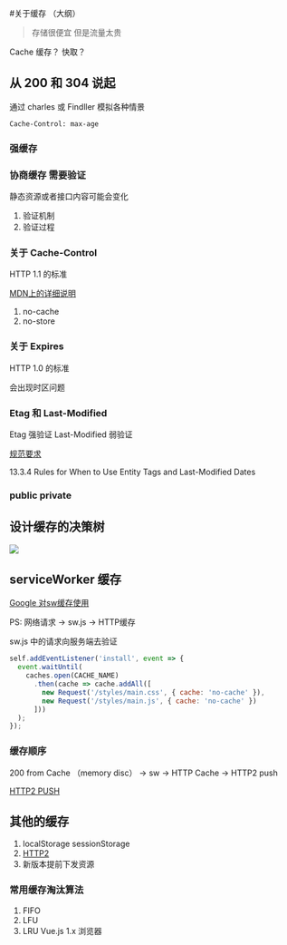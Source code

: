#关于缓存 （大纲）

> 存储很便宜 但是流量太贵

Cache 缓存？ 快取？

## 从 200 和 304 说起

通过 charles 或 Findller 模拟各种情景

`Cache-Control: max-age`

### 强缓存

### 协商缓存 需要验证

静态资源或者接口内容可能会变化

1. 验证机制
2. 验证过程

### 关于 Cache-Control

HTTP 1.1 的标准

[MDN上的详细说明](https://developer.mozilla.org/zh-CN/docs/Web/HTTP/Headers/Cache-Control)

1. no-cache
2. no-store

### 关于 Expires

HTTP 1.0 的标准
 
会出现时区问题

### Etag 和 Last-Modified

Etag 强验证
Last-Modified 弱验证

[规范要求](http://www.ietf.org/rfc/rfc2616.txt)

13.3.4 Rules for When to Use Entity Tags and Last-Modified Dates

### public  private


## 设计缓存的决策树

![](https://img.alicdn.com/tfs/TB1xKqrSVXXXXbyXpXXXXXXXXXX-595-600.png)


## serviceWorker 缓存

[Google 对sw缓存使用](https://developers.google.com/web/fundamentals/getting-started/primers/service-workers)



PS: 网络请求 -> sw.js -> HTTP缓存


sw.js 中的请求向服务端去验证

```js
self.addEventListener('install', event => {
  event.waitUntil(
    caches.open(CACHE_NAME)
      .then(cache => cache.addAll([
        new Request('/styles/main.css', { cache: 'no-cache' }),
        new Request('/styles/main.js', { cache: 'no-cache' })
      ]))
  );
});

```

### 缓存顺序

200 from Cache （memory disc） ->  sw -> HTTP Cache  -> HTTP2 push

[HTTP2 PUSH](https://jakearchibald.com/2017/h2-push-tougher-than-i-thought/)



## 其他的缓存

1. localStorage sessionStorage 
2. [HTTP2](https://github.com/ccforward/cc/issues/36)
3. 新版本提前下发资源

### 常用缓存淘汰算法

1. FIFO
2. LFU
3. LRU Vue.js 1.x 浏览器






